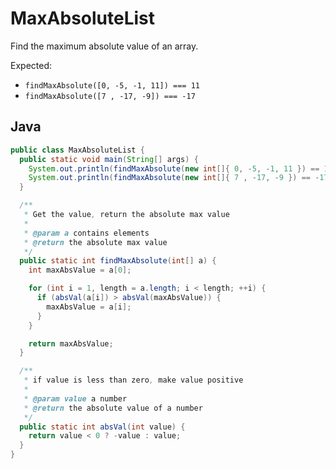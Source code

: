 # MaxAbsoluteList

Find the maximum absolute value of an array.

Expected:

* `findMaxAbsolute([0, -5, -1, 11]) === 11`
* `findMaxAbsolute([7 , -17, -9]) === -17`

## Java

```java
public class MaxAbsoluteList {
  public static void main(String[] args) {
    System.out.println(findMaxAbsolute(new int[]{ 0, -5, -1, 11 }) == 11);
    System.out.println(findMaxAbsolute(new int[]{ 7 , -17, -9 }) == -17);
  }

  /**
   * Get the value, return the absolute max value
   *
   * @param a contains elements
   * @return the absolute max value
   */
  public static int findMaxAbsolute(int[] a) {
    int maxAbsValue = a[0];

    for (int i = 1, length = a.length; i < length; ++i) {
      if (absVal(a[i]) > absVal(maxAbsValue)) {
        maxAbsValue = a[i];
      }
    }

    return maxAbsValue;
  }

  /**
   * if value is less than zero, make value positive
   *
   * @param value a number
   * @return the absolute value of a number
   */
  public static int absVal(int value) {
    return value < 0 ? -value : value;
  }
}
```
